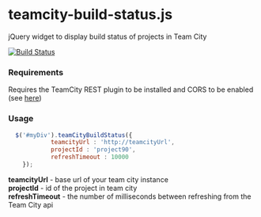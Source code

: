 teamcity-build-status.js
========================

jQuery widget to display build status of projects in Team City

[![Build Status](https://drone.io/github.com/code-computerlove/teamcity-build-status.js/status.png)](https://drone.io/github.com/code-computerlove/teamcity-build-status.js/latest)

### Requirements
Requires the TeamCity REST plugin to be installed and CORS to be enabled (see [here](http://confluence.jetbrains.com/display/TW/REST+API#RESTAPI-CORSSupport))

### Usage

``` js 
  $('#myDiv').teamCityBuildStatus({
			teamcityUrl : 'http://teamcityUrl',
			projectId : 'project90',
			refreshTimeout : 10000
	});
```
**teamcityUrl** -  base url of your team city instance  
**projectId** -  id of the project in team city  
**refreshTimeout** - the number of milliseconds between refreshing from the Team City api
	

